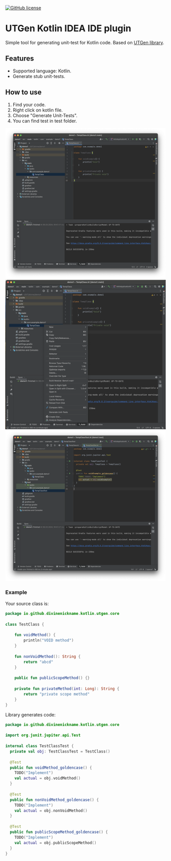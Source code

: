 [![GitHub license](https://img.shields.io/badge/license-Apache%20License%202.0-blue.svg?style=flat)](https://www.apache.org/licenses/LICENSE-2.0)

# UTGen Kotlin IDEA IDE plugin

Simple tool for generating unit-test for Kotlin code. 
Based on [UTGen library](https://github.com/divinenickname/utgen-kotlin-core).

## Features
- Supported language: Kotlin.
- Generate stub unit-tests.

## How to use
1. Find your code.
2. Right click on kotlin file.
3. Choose "Generate Unit-Tests".
4. You can find test in test folder.

![Screenshot 1](./images/1.png)
![Screenshot 2](./images/2.png)
![Screenshot 3](./images/3.png)

### Example

Your source class is:
```kotlin
package io.github.divinenickname.kotlin.utgen.core

class TestClass {

    fun voidMethod() {
        println("VOID method")
    }

    fun nonVoidMethod(): String {
        return "abcd"
    }

    public fun publicScopeMethod() {}

    private fun privateMethod(int: Long): String {
        return "private scope method"
    }
}
```

Library generates code:
```kotlin
package io.github.divinenickname.kotlin.utgen.core

import org.junit.jupiter.api.Test

internal class TestClassTest {
  private val obj: TestClassTest = TestClass()

  @Test
  public fun voidMethod_goldencase() {
    TODO("Implement")
    val actual = obj.voidMethod()
  }

  @Test
  public fun nonVoidMethod_goldencase() {
    TODO("Implement")
    val actual = obj.nonVoidMethod()
  }

  @Test
  public fun publicScopeMethod_goldencase() {
    TODO("Implement")
    val actual = obj.publicScopeMethod()
  }
}
```
